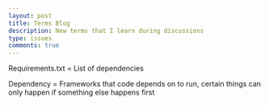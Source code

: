 ```yaml
---
layout: post  
title: Terms Blog
description: New terms that I learn during discussions
type: issues  
comments: true  
---
```


Requirements.txt = List of dependencies 

Dependency = Frameworks that code depends on to run, certain things can only happen if something else happens first